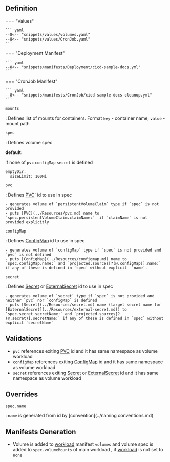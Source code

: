 ## Definition


=== "Values"

    ``` yaml
    --8<-- "snippets/values/volumes.yaml"
    --8<-- "snippets/values/CronJob.yaml"
    ```


=== "Deployment Manifest"

    ``` yaml
    --8<-- "snippets/manifests/Deployment/cicd-sample-docs.yml"
    ```

=== "CronJob Manifest"

    ``` yaml
    --8<-- "snippets/manifests/CronJob/cicd-sample-docs-cleanup.yml"
    ```


`mounts`    

:   Defines list of mounts for containers. Format `key` - container name, `value` - mount path 


`spec`    

:   Defines volume spec

**default:** 

if none of `pvc` `configMap` `secret` is defined 
```
emptyDir:
  sizeLimit: 100Mi
```


`pvc`

:   Defines [PVC](../Resources/pvc.md)` id to use in spec 

    - generates volume of `persistentVolumeClaim` type if `spec` is not provided
    - puts [PVC](../Resources/pvc.md) name to `spec.persistentVolumeClaim.claimName:`  if `claimName` is not provided explicitly

`configMap`

:   Defines [ConfigMap](../Resources/configmap.md) id to use in spec 

    - generates volume of `configMap` type if `spec` is not provided and `pvc` is not defined
    - puts [ConfigMap](../Resources/configmap.md) name to `spec.configMap.name:` and `projected.sources[?(@.configMap)].name:` if any of these is defined in `spec` without explicit  `name`.

`secret`

:   Defines [Secret](../Resources/secret.md) or [ExternalSecret](../Resources/external-secret.md) id to use in spec 

    - generates volume of `secret` type if `spec` is not provided and neither `pvc` nor `configMap` is defined
    - puts [Secret](../Resources/secret.md) name (target secret name for [ExternalSecret](../Resources/external-secret.md)) to `spec.secret.secretName:` and `projected.sources[?(@.secret)].secretName:` if any of these is defined in `spec` without explicit `secretName`




## Validations

- `pvc` references exiting [PVC](../Resources/pvc.md) id and it has same namespace as volume workload
- `configMap` references exiting [ConfigMap](../Resources/configmap.md) id and it has same namespace as volume workload
- `secret` references exiting [Secret](../Resources/secret.md) or [ExternalSecret](../Resources/external-secret.md) id and it has same namespace as volume workload

## Overrides

`spec.name`

:   `name` is generated from id by [convention](../naming conventions.md)
 

## Manifests Generation 

- Volume is added to [workload](../index.md#workload) manifest `volumes` and volume spec is added to  `spec.volumeMounts` of main workload , if  [workload](../index.md#workload) is not set to `none`
